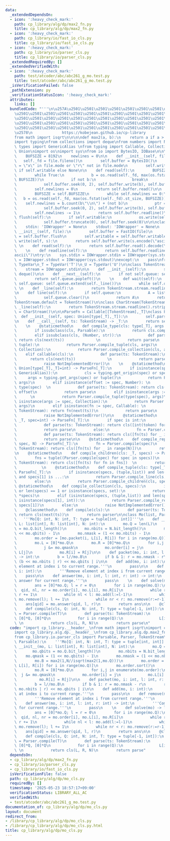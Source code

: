 ```yaml
---
data:
  _extendedDependsOn:
  - icon: ':heavy_check_mark:'
    path: cp_library/alg/dp/max2_fn.py
    title: cp_library/alg/dp/max2_fn.py
  - icon: ':heavy_check_mark:'
    path: cp_library/io/fast_io_cls.py
    title: cp_library/io/fast_io_cls.py
  - icon: ':heavy_check_mark:'
    path: cp_library/io/parser_cls.py
    title: cp_library/io/parser_cls.py
  _extendedRequiredBy: []
  _extendedVerifiedWith:
  - icon: ':heavy_check_mark:'
    path: test/atcoder/abc/abc261_g_mo.test.py
    title: test/atcoder/abc/abc261_g_mo.test.py
  _isVerificationFailed: false
  _pathExtension: py
  _verificationStatusIcon: ':heavy_check_mark:'
  attributes:
    links: []
  bundledCode: "'''\n\u257A\u2501\u2501\u2501\u2501\u2501\u2501\u2501\u2501\u2501\u2501\
    \u2501\u2501\u2501\u2501\u2501\u2501\u2501\u2501\u2501\u2501\u2501\u2501\u2501\
    \u2501\u2501\u2501\u2501\u2501\u2501\u2501\u2501\u2501\u2501\u2501\u2501\u2501\
    \u2501\u2501\u2501\u2501\u2501\u2501\u2501\u2501\u2501\u2501\u2501\u2501\u2501\
    \u2501\u2501\u2501\u2501\u2501\u2501\u2501\u2501\u2501\u2501\u2501\u2501\u2501\
    \u2578\n             https://kobejean.github.io/cp-library               \n'''\n\
    from math import isqrt\n\n\n\ndef max2(a, b):\n    return a if a > b else b\n\n\
    import typing\nfrom collections import deque\nfrom numbers import Number\nfrom\
    \ types import GenericAlias \nfrom typing import Callable, Collection, Iterator,\
    \ Union\nimport os\nimport sys\nfrom io import BytesIO, IOBase\n\n\nclass FastIO(IOBase):\n\
    \    BUFSIZE = 8192\n    newlines = 0\n\n    def __init__(self, file):\n     \
    \   self._fd = file.fileno()\n        self.buffer = BytesIO()\n        self.writable\
    \ = \"x\" in file.mode or \"r\" not in file.mode\n        self.write = self.buffer.write\
    \ if self.writable else None\n\n    def read(self):\n        BUFSIZE = self.BUFSIZE\n\
    \        while True:\n            b = os.read(self._fd, max(os.fstat(self._fd).st_size,\
    \ BUFSIZE))\n            if not b:\n                break\n            ptr = self.buffer.tell()\n\
    \            self.buffer.seek(0, 2), self.buffer.write(b), self.buffer.seek(ptr)\n\
    \        self.newlines = 0\n        return self.buffer.read()\n\n    def readline(self):\n\
    \        BUFSIZE = self.BUFSIZE\n        while self.newlines == 0:\n         \
    \   b = os.read(self._fd, max(os.fstat(self._fd).st_size, BUFSIZE))\n        \
    \    self.newlines = b.count(b\"\\n\") + (not b)\n            ptr = self.buffer.tell()\n\
    \            self.buffer.seek(0, 2), self.buffer.write(b), self.buffer.seek(ptr)\n\
    \        self.newlines -= 1\n        return self.buffer.readline()\n\n    def\
    \ flush(self):\n        if self.writable:\n            os.write(self._fd, self.buffer.getvalue())\n\
    \            self.buffer.truncate(0), self.buffer.seek(0)\n\n\nclass IOWrapper(IOBase):\n\
    \    stdin: 'IOWrapper' = None\n    stdout: 'IOWrapper' = None\n    \n    def\
    \ __init__(self, file):\n        self.buffer = FastIO(file)\n        self.flush\
    \ = self.buffer.flush\n        self.writable = self.buffer.writable\n\n    def\
    \ write(self, s):\n        return self.buffer.write(s.encode(\"ascii\"))\n   \
    \ \n    def read(self):\n        return self.buffer.read().decode(\"ascii\")\n\
    \    \n    def readline(self):\n        return self.buffer.readline().decode(\"\
    ascii\")\ntry:\n    sys.stdin = IOWrapper.stdin = IOWrapper(sys.stdin)\n    sys.stdout\
    \ = IOWrapper.stdout = IOWrapper(sys.stdout)\nexcept:\n    pass\nfrom typing import\
    \ TypeVar\n_T = TypeVar('T')\n_U = TypeVar('U')\n\nclass TokenStream(Iterator):\n\
    \    stream = IOWrapper.stdin\n\n    def __init__(self):\n        self.queue =\
    \ deque()\n\n    def __next__(self):\n        if not self.queue: self.queue.extend(self._line())\n\
    \        return self.queue.popleft()\n    \n    def wait(self):\n        if not\
    \ self.queue: self.queue.extend(self._line())\n        while self.queue: yield\n\
    \ \n    def _line(self):\n        return TokenStream.stream.readline().split()\n\
    \n    def line(self):\n        if self.queue:\n            A = list(self.queue)\n\
    \            self.queue.clear()\n            return A\n        return self._line()\n\
    TokenStream.default = TokenStream()\n\nclass CharStream(TokenStream):\n    def\
    \ _line(self):\n        return TokenStream.stream.readline().rstrip()\nCharStream.default\
    \ = CharStream()\n\n\nParseFn = Callable[[TokenStream],_T]\nclass Parser:\n  \
    \  def __init__(self, spec: Union[type[_T],_T]):\n        self.parse = Parser.compile(spec)\n\
    \n    def __call__(self, ts: TokenStream) -> _T:\n        return self.parse(ts)\n\
    \    \n    @staticmethod\n    def compile_type(cls: type[_T], args = ()) -> _T:\n\
    \        if issubclass(cls, Parsable):\n            return cls.compile(*args)\n\
    \        elif issubclass(cls, (Number, str)):\n            def parse(ts: TokenStream):\
    \ return cls(next(ts))              \n            return parse\n        elif issubclass(cls,\
    \ tuple):\n            return Parser.compile_tuple(cls, args)\n        elif issubclass(cls,\
    \ Collection):\n            return Parser.compile_collection(cls, args)\n    \
    \    elif callable(cls):\n            def parse(ts: TokenStream):\n          \
    \      return cls(next(ts))              \n            return parse\n        else:\n\
    \            raise NotImplementedError()\n    \n    @staticmethod\n    def compile(spec:\
    \ Union[type[_T],_T]=int) -> ParseFn[_T]:\n        if isinstance(spec, (type,\
    \ GenericAlias)):\n            cls = typing.get_origin(spec) or spec\n       \
    \     args = typing.get_args(spec) or tuple()\n            return Parser.compile_type(cls,\
    \ args)\n        elif isinstance(offset := spec, Number): \n            cls =\
    \ type(spec)  \n            def parse(ts: TokenStream): return cls(next(ts)) +\
    \ offset\n            return parse\n        elif isinstance(args := spec, tuple):\
    \      \n            return Parser.compile_tuple(type(spec), args)\n        elif\
    \ isinstance(args := spec, Collection):\n            return Parser.compile_collection(type(spec),\
    \ args)\n        elif isinstance(fn := spec, Callable): \n            def parse(ts:\
    \ TokenStream): return fn(next(ts))\n            return parse\n        else:\n\
    \            raise NotImplementedError()\n\n    @staticmethod\n    def compile_line(cls:\
    \ _T, spec=int) -> ParseFn[_T]:\n        if spec is int:\n            fn = Parser.compile(spec)\n\
    \            def parse(ts: TokenStream): return cls([int(token) for token in ts.line()])\n\
    \            return parse\n        else:\n            fn = Parser.compile(spec)\n\
    \            def parse(ts: TokenStream): return cls([fn(ts) for _ in ts.wait()])\n\
    \            return parse\n\n    @staticmethod\n    def compile_repeat(cls: _T,\
    \ spec, N) -> ParseFn[_T]:\n        fn = Parser.compile(spec)\n        def parse(ts:\
    \ TokenStream): return cls([fn(ts) for _ in range(N)])\n        return parse\n\
    \n    @staticmethod\n    def compile_children(cls: _T, specs) -> ParseFn[_T]:\n\
    \        fns = tuple((Parser.compile(spec) for spec in specs))\n        def parse(ts:\
    \ TokenStream): return cls([fn(ts) for fn in fns])  \n        return parse\n \
    \           \n    @staticmethod\n    def compile_tuple(cls: type[_T], specs) ->\
    \ ParseFn[_T]:\n        if isinstance(specs, (tuple,list)) and len(specs) == 2\
    \ and specs[1] is ...:\n            return Parser.compile_line(cls, specs[0])\n\
    \        else:\n            return Parser.compile_children(cls, specs)\n\n   \
    \ @staticmethod\n    def compile_collection(cls, specs):\n        if not specs\
    \ or len(specs) == 1 or isinstance(specs, set):\n            return Parser.compile_line(cls,\
    \ *specs)\n        elif (isinstance(specs, (tuple,list)) and len(specs) == 2 and\
    \ isinstance(specs[1], int)):\n            return Parser.compile_repeat(cls, specs[0],\
    \ specs[1])\n        else:\n            raise NotImplementedError()\n\nclass Parsable:\n\
    \    @classmethod\n    def compile(cls):\n        def parser(ts: TokenStream):\
    \ return cls(next(ts))\n        return parser\n\nclass Mo(list, Parsable):\n \
    \   '''Mo[Q: int, N: int, T: type = tuple[int, int]]'''\n    def __init__(mo,\
    \ L: list[int], R: list[int], N: int):\n        mo.Q = len(L)\n        mo.qbits\
    \ = mo.Q.bit_length()\n        mo.nbits = N.bit_length()\n        mo.qmask = (1\
    \ << mo.qbits) - 1\n        mo.nmask = (1 << mo.nbits) - 1\n        mo.B = max2(1,N//isqrt(max2(1,mo.Q)))\n\
    \        mo.order = [mo.packet(i, L[i], R[i]) for i in range(mo.Q)]\n        mo.order.sort()\n\
    \        mo.L = [0]*mo.Q\n        mo.R = [0]*mo.Q\n        for i,j in enumerate(mo.order):\n\
    \            j &= mo.qmask\n            mo.order[i] = j\n            mo.L[i] =\
    \ L[j]\n            mo.R[i] = R[j]\n\n    def packet(mo, i: int, l: int, r: int)\
    \ -> int:\n        b = l//mo.B\n        if b & 1: r = mo.nmask - r\n        return\
    \ (b << mo.nbits | r) << mo.qbits | i\n\n    def add(mo, i: int):\n        '''Add\
    \ element at index i to current range.'''\n        pass\n\n    def remove(mo,\
    \ i: int):\n        '''Remove element at index i from current range.'''\n    \
    \    pass\n\n    def answer(mo, i: int, l: int, r: int) -> int:\n        '''Compute\
    \ answer for current range.'''\n        pass\n    \n    def solve(mo) -> list[int]:\n\
    \        ans = [0]*mo.Q; l = r = 0\n        for i in range(mo.Q):\n          \
    \  qid, nl, nr = mo.order[i], mo.L[i], mo.R[i]\n            while r < nr: mo.add(r);\
    \ r += 1\n            while nl < l: mo.add(l:=l-1)\n            while l < nl:\
    \ mo.remove(l); l += 1\n            while nr < r: mo.remove(r:=r-1)\n        \
    \    ans[qid] = mo.answer(qid, l, r)\n        return ans\n\n    @classmethod\n\
    \    def compile(cls, Q: int, N: int, T: type = tuple[-1, int]):\n        query\
    \ = Parser.compile(T)\n        def parse(ts: TokenStream):\n            L, R =\
    \ [0]*Q, [0]*Q\n            for i in range(Q):\n                L[i], R[i] = query(ts)\
    \ \n            return cls(L, R, N)\n        return parse\n"
  code: "import cp_library.__header__\nfrom math import isqrt\nimport cp_library.alg.__header__\n\
    import cp_library.alg.dp.__header__\nfrom cp_library.alg.dp.max2_fn import max2\n\
    from cp_library.io.parser_cls import Parsable, Parser, TokenStream\n\nclass Mo(list,\
    \ Parsable):\n    '''Mo[Q: int, N: int, T: type = tuple[int, int]]'''\n    def\
    \ __init__(mo, L: list[int], R: list[int], N: int):\n        mo.Q = len(L)\n \
    \       mo.qbits = mo.Q.bit_length()\n        mo.nbits = N.bit_length()\n    \
    \    mo.qmask = (1 << mo.qbits) - 1\n        mo.nmask = (1 << mo.nbits) - 1\n\
    \        mo.B = max2(1,N//isqrt(max2(1,mo.Q)))\n        mo.order = [mo.packet(i,\
    \ L[i], R[i]) for i in range(mo.Q)]\n        mo.order.sort()\n        mo.L = [0]*mo.Q\n\
    \        mo.R = [0]*mo.Q\n        for i,j in enumerate(mo.order):\n          \
    \  j &= mo.qmask\n            mo.order[i] = j\n            mo.L[i] = L[j]\n  \
    \          mo.R[i] = R[j]\n\n    def packet(mo, i: int, l: int, r: int) -> int:\n\
    \        b = l//mo.B\n        if b & 1: r = mo.nmask - r\n        return (b <<\
    \ mo.nbits | r) << mo.qbits | i\n\n    def add(mo, i: int):\n        '''Add element\
    \ at index i to current range.'''\n        pass\n\n    def remove(mo, i: int):\n\
    \        '''Remove element at index i from current range.'''\n        pass\n\n\
    \    def answer(mo, i: int, l: int, r: int) -> int:\n        '''Compute answer\
    \ for current range.'''\n        pass\n    \n    def solve(mo) -> list[int]:\n\
    \        ans = [0]*mo.Q; l = r = 0\n        for i in range(mo.Q):\n          \
    \  qid, nl, nr = mo.order[i], mo.L[i], mo.R[i]\n            while r < nr: mo.add(r);\
    \ r += 1\n            while nl < l: mo.add(l:=l-1)\n            while l < nl:\
    \ mo.remove(l); l += 1\n            while nr < r: mo.remove(r:=r-1)\n        \
    \    ans[qid] = mo.answer(qid, l, r)\n        return ans\n\n    @classmethod\n\
    \    def compile(cls, Q: int, N: int, T: type = tuple[-1, int]):\n        query\
    \ = Parser.compile(T)\n        def parse(ts: TokenStream):\n            L, R =\
    \ [0]*Q, [0]*Q\n            for i in range(Q):\n                L[i], R[i] = query(ts)\
    \ \n            return cls(L, R, N)\n        return parse"
  dependsOn:
  - cp_library/alg/dp/max2_fn.py
  - cp_library/io/parser_cls.py
  - cp_library/io/fast_io_cls.py
  isVerificationFile: false
  path: cp_library/alg/dp/mo_cls.py
  requiredBy: []
  timestamp: '2025-05-23 18:57:17+09:00'
  verificationStatus: LIBRARY_ALL_AC
  verifiedWith:
  - test/atcoder/abc/abc261_g_mo.test.py
documentation_of: cp_library/alg/dp/mo_cls.py
layout: document
redirect_from:
- /library/cp_library/alg/dp/mo_cls.py
- /library/cp_library/alg/dp/mo_cls.py.html
title: cp_library/alg/dp/mo_cls.py
---
```

